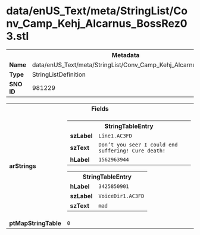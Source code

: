 <h1>data/enUS_Text/meta/StringList/Conv_Camp_Kehj_Alcarnus_BossRez03.stl</h1><table><tr><th colspan="100%">Metadata</th></tr><tr><td><b>Name</b></td><td>data/enUS_Text/meta/StringList/Conv_Camp_Kehj_Alcarnus_BossRez03.stl</td></tr><tr><td><b>Type</b></td><td>StringListDefinition</td></tr><tr><td><b>SNO ID</b></td><td>981229</td></tr></table>

<table><tr><th colspan="100%">Fields</th></tr><tr><td><b>arStrings</b></td><td><table><tr><th colspan="100%">StringTableEntry</th></tr><tr><td><b>szLabel</b></td><td><code>Line1.AC3FD</code></td></tr><tr><td><b>szText</b></td><td><code>Don’t you see? I could end suffering! Cure death!</code></td></tr><tr><td><b>hLabel</b></td><td><code>1562963944</code></td></tr></table>


<table><tr><th colspan="100%">StringTableEntry</th></tr><tr><td><b>hLabel</b></td><td><code>3425850901</code></td></tr><tr><td><b>szLabel</b></td><td><code>VoiceDir1.AC3FD</code></td></tr><tr><td><b>szText</b></td><td><code>mad</code></td></tr></table>


</td></tr><tr><td><b>ptMapStringTable</b></td><td><code>0</code></td></tr></table>

